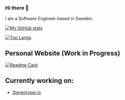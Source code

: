 ### Hi there 👋

I am a Software Engineer based in Sweden.

[![My GitHub stats](https://github-readme-stats.vercel.app/api?username=ThomasEmilsson&hide=issues,contribs&count_private=true&show_icons=true&theme=nord)](https://github.com/ThomasEmilsson)

[![Top Langs](https://github-readme-stats.vercel.app/api/top-langs/?username=ThomasEmilsson&theme=nord&langs_count=7&layout=compact)](https://github.com/ThomasEmilsson)

## Personal Website (Work in Progress)
[![Readme Card](https://github-readme-stats.vercel.app/api/pin/?username=ThomasEmilsson&repo=thomasemilsson.info&theme=nord)](https://www.thomasemilsson.info/)

## Currently working on: 
 - [Stereotyper.io](https://stereotyper.io/)
